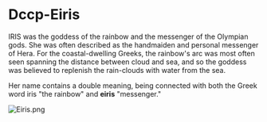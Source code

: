 # Dccp-Eiris


IRIS was the goddess of the rainbow and the messenger of the Olympian gods. She was often described as the handmaiden and personal messenger of Hera. For the coastal-dwelling Greeks, the rainbow's arc was most often seen spanning the distance between cloud and sea, and so the goddess was believed to replenish the rain-clouds with water from the sea.

Her name contains a double meaning, being connected with both the Greek word iris "the rainbow" and **eiris** "messenger."


![Eiris.png](https://www.theoi.com/image/P21.6BIris.jpg)
